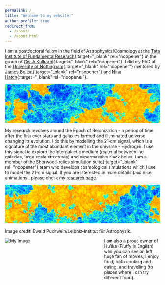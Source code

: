```yaml
---
permalink: /
title: "Welcome to my website!"
author_profile: true
redirect_from: 
  - /about/
  - /about.html
---
```


I am a postdoctoral fellow in the field of Astrophysics/Cosmology at the [Tata Institute of Fundamental Research](https://www.tifr.res.in/){:target="_blank" rel="noopener"} in the group of [Girish Kulkarni](https://theory.tifr.res.in/~kulkarni/){:target="_blank" rel="noopener"}. I did my PhD at the [University of Nottingham](https://www.nottingham.ac.uk/astronomy/){:target="_blank" rel="noopener"} mentored by [James Bolton](https://www.nottingham.ac.uk/~ppzjsb/){:target="_blank" rel="noopener"} and [Nina Hatch](https://www.nottingham.ac.uk/astronomy/NottICL/){:target="_blank" rel="noopener"}.

![sherwood_IGM_up](/images/sherwood_igm_up.png)

My research revolves around the Epoch of Reionization - a period of time after the first ever stars and galaxies formed and illuminated universe changing its evolution. I do this by modelling the 21-cm signal, which is a signature of the most abundant element in the universe - Hydrogen. I use this signal to explore the Intergalactic medium (material between the galaxies, large scale structures) and supermassive black holes. I am a member of the [Sherwood-relics simulation suite](https://www.nottingham.ac.uk/astronomy/sherwood-relics/){:target="_blank" rel="noopener"} team who develops cosmological simulations which I use to model the 21-cm signal. If you are interested in more details (and nice animations), please check my [research page](https://tomassoltinsky.github.io//research/).

![sherwood_IGM_down](/images/sherwood_igm_down.png)

Image credit: Ewald Puchwein/Leibniz-Institut für Astrophysik.

<img align="left" src="/images/hunka.png" alt="My Image" width="322" height="523">

I am also a proud owner of Huňka (Fluffy in English) who you can see on left, huge fan of movies, I enjoy food, both cooking and eating, and travelling (to places where I can try different food).
